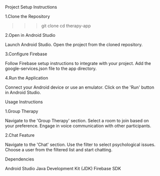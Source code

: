 Project Setup Instructions

1.Clone the Repository

>>>git clone <repository-url>
>>>cd therapy-app

2.Open in Android Studio

Launch Android Studio.
Open the project from the cloned repository.

3.Configure Firebase

Follow Firebase setup instructions to integrate with your project.
Add the google-services.json file to the app directory.

4.Run the Application

Connect your Android device or use an emulator.
Click on the 'Run' button in Android Studio.


Usage Instructions

1.Group Therapy

Navigate to the 'Group Therapy' section.
Select a room to join based on your preference.
Engage in voice communication with other participants.

2.Chat Feature

Navigate to the 'Chat' section.
Use the filter to select psychological issues.
Choose a user from the filtered list and start chatting.


Dependencies

Android Studio
Java Development Kit (JDK)
Firebase SDK
